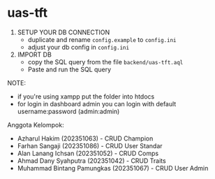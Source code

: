 # uas-tft

1. SETUP YOUR DB CONNECTION
    - duplicate and rename `config.example` to `config.ini`
    - adjust your db config in `config.ini`
2. IMPORT DB 
    - copy the SQL query from the file `backend/uas-tft.aql`
    - Paste and run the SQL query

NOTE: 
- if you're using xampp put the folder into htdocs
- for login in dashboard admin you can login with default username:password (admin:admin)

Anggota Kelompok:
- Azharul Hakim (202351063)                 - CRUD Champion 
- Farhan Sangaji (202351086)                - CRUD User Standar
- Alan Lanang Ichsan (202351052)            - CRUD Comps
- Ahmad Dany Syahputra (202351042)          - CRUD Traits
- Muhammad Bintang Pamungkas (202351067)    - CRUD User Admin